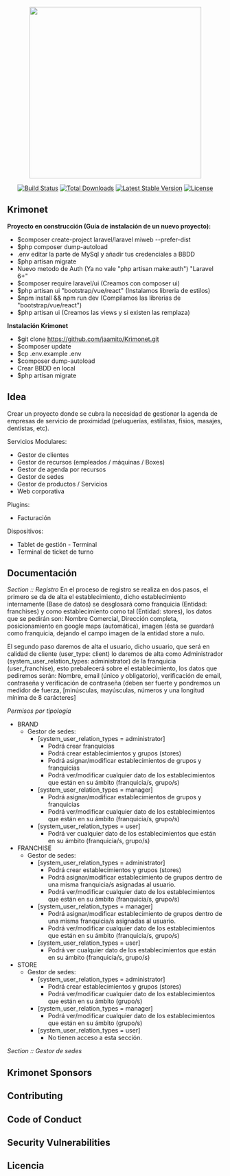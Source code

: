 <p align="center"><img src="https://res.cloudinary.com/dtfbvvkyp/image/upload/v1566331377/laravel-logolockup-cmyk-red.svg" width="400"></p>

<p align="center">
<a href="https://travis-ci.org/laravel/framework"><img src="https://travis-ci.org/laravel/framework.svg" alt="Build Status"></a>
<a href="https://packagist.org/packages/laravel/framework"><img src="https://poser.pugx.org/laravel/framework/d/total.svg" alt="Total Downloads"></a>
<a href="https://packagist.org/packages/laravel/framework"><img src="https://poser.pugx.org/laravel/framework/v/stable.svg" alt="Latest Stable Version"></a>
<a href="https://packagist.org/packages/laravel/framework"><img src="https://poser.pugx.org/laravel/framework/license.svg" alt="License"></a>
</p>

## Krimonet

**Proyecto en construcción (Guía de instalación de un nuevo proyecto):**

- $composer create-project laravel/laravel miweb --prefer-dist
- $php composer dump-autoload
- .env editar la parte de MySql y añadir tus credenciales a BBDD
- $php artisan migrate
- Nuevo metodo de Auth (Ya no vale "php artisan make:auth") "Laravel 6+"
- $composer require laravel/ui (Creamos con composer ui)
- $php artisan ui "bootstrap/vue/react" (Instalamos libreria de estilos)
- $npm install && npm run dev (Compilamos las librerias de "bootstrap/vue/react")
- $php artisan ui (Creamos las views y si existen las remplaza)

**Instalación Krimonet**

- $git clone https://github.com/jaamito/Krimonet.git
- $composer update
- $cp .env.example .env
- $composer dump-autoload
- Crear BBDD en local
- $php artisan migrate

## Idea
Crear un proyecto donde se cubra la necesidad de gestionar la agenda de empresas de servicio de proximidad 
(peluquerías, estilistas, fisios, masajes, dentistas, etc).

Servicios Modulares:
- Gestor de clientes
- Gestor de recursos (empleados / máquinas / Boxes)
- Gestor de agenda por recursos
- Gestor de sedes
- Gestor de productos / Servicios
- Web corporativa

Plugins:
- Facturación

Dispositivos:
- Tablet de gestión - Terminal
- Terminal de ticket de turno

## Documentación
*Section :: Registro*
En el proceso de registro se realiza en dos pasos, el primero se da de alta el establecimiento, dicho establecimiento internamente (Base de datos) se desglosará 
como franquicia (Entidad: franchises) y como establecimiento como tal (Entidad: stores), los datos que se pedirán son: Nombre Comercial, Dirección completa, 
posicionamiento en google maps (automática), imagen (ésta se guardará como franquicia, dejando el campo imagen de la entidad store a nulo.

El segundo paso daremos de alta el usuario, dicho usuario, que será en calidad de cliente (user_type: client) lo daremos de alta como Administrador 
(system_user_relation_types: administrator) de la franquicia (user_franchise), esto prebalecerá sobre el establecimiento, los datos que pediremos serán:
Nombre, email (único y obligatorio), verificación de email, contraseña y verificación de contraseña (deben ser fuerte y pondremos un medidor de fuerza, 
[minúsculas, mayúsculas, números y una longitud mínima de 8 carácteres]

*Permisos por tipología*
- BRAND
	- Gestor de sedes:
		- [system_user_relation_types = administrator]
			- Podrá crear franquicias
			- Podrá crear establecimientos y grupos (stores)
			- Podrá asignar/modificar establecimientos de grupos y franquicias
			- Podrá ver/modificar cualquier dato de los establecimientos que están en su ámbito (franquicia/s, grupo/s)
		- [system_user_relation_types = manager]
			- Podrá asignar/modificar establecimientos de grupos y franquicias
			- Podrá ver/modificar cualquier dato de los establecimientos que están en su ámbito (franquicia/s, grupo/s)
		- [system_user_relation_types = user]
			- Podrá ver cualquier dato de los establecimientos que están en su ámbito (franquicia/s, grupo/s)
- FRANCHISE
	- Gestor de sedes:
		- [system_user_relation_types = administrator]
			- Podrá crear establecimientos y grupos (stores)
			- Podrá asignar/modificar establecimiento de grupos dentro de una misma franquicia/s asignadas al usuario.
			- Podrá ver/modificar cualquier dato de los establecimientos que están en su ámbito (franquicia/s, grupo/s)
		- [system_user_relation_types = manager]
			- Podrá asignar/modificar establecimiento de grupos dentro de una misma franquicia/s asignadas al usuario.
			- Podrá ver/modificar cualquier dato de los establecimientos que están en su ámbito (franquicia/s, grupo/s)
		- [system_user_relation_types = user]
			- Podrá ver cualquier dato de los establecimientos que están en su ámbito (franquicia/s, grupo/s)
- STORE
	- Gestor de sedes:
		- [system_user_relation_types = administrator]
			- Podrá crear establecimientos y grupos (stores)
			- Podrá ver/modificar cualquier dato de los establecimientos que están en su ámbito (grupo/s)
		- [system_user_relation_types = manager]
			- Podrá ver/modificar cualquier dato de los establecimientos que están en su ámbito (grupo/s)
		- [system_user_relation_types = user]
			- No tienen acceso a esta sección.

*Section :: Gestor de sedes*

## Krimonet Sponsors


## Contributing


## Code of Conduct


## Security Vulnerabilities


## Licencia
